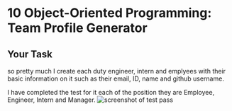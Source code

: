# 10 Object-Oriented Programming: Team Profile Generator

## Your Task

so pretty much I create each duty engineer, intern and emplyees with their basic information on it such as their email, ID, name and github username.

I have completed the test for it  each of the position they are Employee, Engineer, Intern and Manager.
![screenshot of test pass ](./Screenshot%20tests.png)